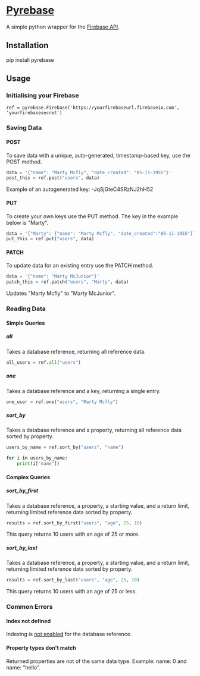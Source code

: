 # [Pyrebase](https://pypi.python.org/pypi/Pyrebase)

A simple python wrapper for the [Firebase API](https://www.firebase.com/docs/rest/guide/).

## Installation

pip install pyrebase

## Usage

### Initialising your Firebase

```
ref = pyrebase.Firebase('https://yourfirebaseurl.firebaseio.com', 'yourfirebasesecret')
```

### Saving Data

#### POST

To save data with a unique, auto-generated, timestamp-based key, use the POST method.

```python
data = '{"name": "Marty Mcfly", "date_created": "05-11-1955"}'
post_this = ref.post("users", data)
```

Example of an autogenerated key: -JqSjGteC4SRzNJ2hH52

#### PUT

To create your own keys use the PUT method. The key in the example below is "Marty".

```python
data = '{"Marty": {"name": "Marty Mcfly", "date_created":"05-11-1955"}}'
put_this = ref.put("users", data)
```

#### PATCH

To update data for an existing entry use the PATCH method.

```python
data = '{"name": "Marty McJunior"}'
patch_this = ref.patch("users", "Marty", data)
```
Updates "Marty Mcfly" to "Marty McJunior".

### Reading Data

#### Simple Queries

##### all

Takes a database reference, returning all reference data.

```python
all_users = ref.all("users")
```

##### one

Takes a database reference and a key, returning a single entry.

```python
one_user = ref.one("users", "Marty Mcfly")
```

##### sort_by

Takes a database reference and a property, returning all reference data sorted by property.

```python
users_by_name = ref.sort_by("users", "name")

for i in users_by_name:
    print(i["name"])
```

#### Complex Queries

##### sort_by_first

Takes a database reference, a property, a starting value, and a return limit,
returning limited reference data sorted by property.

```python
results = ref.sort_by_first("users", "age", 25, 10)
```

This query returns 10 users with an age of 25 or more.

##### sort_by_last

Takes a database reference, a property, a starting value, and a return limit,
returning limited reference data sorted by property.


```python
results = ref.sort_by_last("users", "age", 25, 10)
```

This query returns 10 users with an age of 25 or less.


### Common Errors

#### Index not defined

Indexing is [not enabled](https://www.firebase.com/docs/security/guide/indexing-data.html) for the database reference.

#### Property types don't match

Returned properties are not of the same data type.
Example: name: 0 and name: "hello".